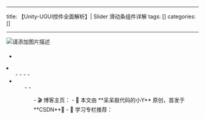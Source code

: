 
--- 
title:  【Unity-UGUI控件全面解析】| Slider 滑动条组件详解 
tags: []
categories: [] 

---
<img src="https://img-blog.csdnimg.cn/4ea0ad75b9c145e5ba7d219b7e425099.png" alt="请添加图片描述"> 

####  

  - 
  <li>
   <ul>
    - 
    - 
    - 
    - 
    <li>
     <ul>
      - 
      - 
     


>  
 <ul>
  -  🎬 博客主页： 
  -  🎥 本文由 **呆呆敲代码的小Y** 原创，首发于 **CSDN**🙉 
  -  🎄 学习专栏推荐：
 </ul>

